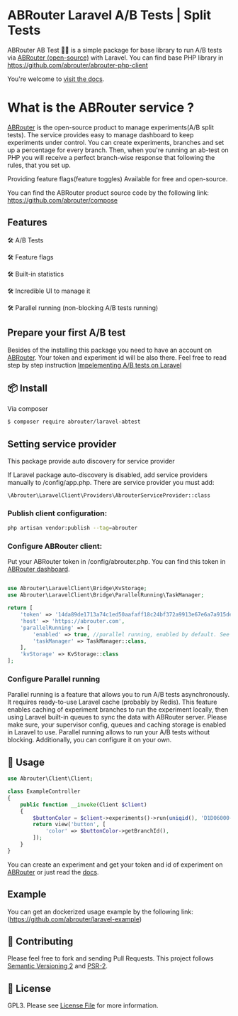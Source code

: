 # ABRouter Laravel A/B Tests | Split Tests

ABRouter AB Test :construction_worker_woman: is a simple package for base library to run A/B tests via [ABRouter (open-source)](https://abrouter.com) with Laravel.
You can find base PHP library in https://github.com/abrouter/abrouter-php-client

You're welcome to [visit the docs](https://docs.abrouter.com/docs/intro/).

# What is the ABRouter service ? 

[ABRouter](https://abrouter.com) is the open-source product to manage experiments(A/B split tests). The service provides easy to manage dashboard to keep experiments under control.
You can create experiments, branches and set up a percentage for every branch. Then, when you're running an ab-test on PHP you will receive a perfect branch-wise response that following the rules, that you set up.

Providing feature flags(feature toggles)
Available for free and open-source. 

You can find the ABRouter product source code by the following link: https://github.com/abrouter/compose

## Features

🛠 A/B Tests

🛠 Feature flags

🛠 Built-in statistics

🛠 Incredible UI to manage it 

🛠 Parallel running (non-blocking A/B tests running)


## Prepare your first A/B test
Besides of the installing this package you need to have an account on [ABRouter](https://abrouter.com). Your token and experiment id will be also there.
Feel free to read step by step instruction [Impelementing A/B tests on Laravel](https://abrouter.com/en/laravel-ab-tests)

## :package: Install
Via composer

``` bash
$ composer require abrouter/laravel-abtest
```

## Setting service provider
This package provide auto discovery for service provider

If Laravel package auto-discovery is disabled, add service providers manually to /config/app.php. There are service provider you must add:

```
\Abrouter\LaravelClient\Providers\AbrouterServiceProvider::class
```

### Publish client configuration:

```bash
php artisan vendor:publish --tag=abrouter
```

### Configure ABRouter client:

Put your ABRouter token in /config/abrouter.php. You can find this token in [ABRouter dashboard](https://abrouter.com/en/board).

```php

use Abrouter\LaravelClient\Bridge\KvStorage;
use Abrouter\LaravelClient\Bridge\ParallelRunning\TaskManager;

return [
    'token' => '14da89de1713a74c1ed50aafaff18c24bf372a9913e67e6a7a915def3332a97c9c9ecbe2cd6d3047',
    'host' => 'https://abrouter.com',
    'parallelRunning' => [
        'enabled' => true, //parallel running, enabled by default. See next section.
        'taskManager' => TaskManager::class,
    ],
    'kvStorage' => KvStorage::class
];
```

### Configure Parallel running

Parallel running is a feature that allows you to run A/B tests asynchronously. 
It requires ready-to-use Laravel cache (probably by Redis). 
This feature enables caching of experiment branches to run the experiment locally, then using Laravel built-in queues to sync the data with ABRouter server.
Please make sure, your supervisor config, queues and caching storage is enabled in Laravel to use.
Parallel running allows to run your A/B tests without blocking. 
Additionally, you can configure it on your own.

## :rocket: Usage

```php
use Abrouter\Client\Client;

class ExampleController
{
    public function __invoke(Client $client)
    {
        $buttonColor = $client->experiments()->run(uniqid(), 'D1D06000-0000-0000-00005030');
        return view('button', [
            'color' => $buttonColor->getBranchId(),
        ]);
    }
}
```

You can create an experiment and get your token and id of experiment on [ABRouter](https://abrouter.com) or just read the [docs](https://abrouter.com/en/docs). 


## Example
You can get an dockerized usage example by the following link: (https://github.com/abrouter/laravel-example)

## :wrench: Contributing

Please feel free to fork and sending Pull Requests. This project follows [Semantic Versioning 2](http://semver.org) and [PSR-2](http://www.php-fig.org/psr/psr-2/).

## :page_facing_up: License

GPL3. Please see [License File](LICENSE) for more information.

